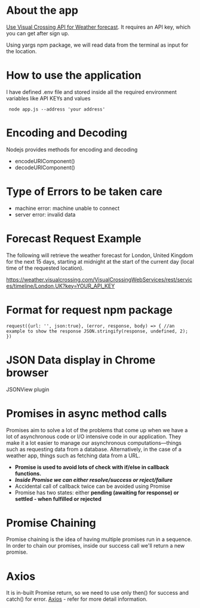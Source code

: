 # About the app

[Use Visual Crossing API for Weather forecast](https://www.visualcrossing.com/resources/documentation/weather-api/timeline-weather-api/). It requires an API key, which you can get after sign up.

Using yargs npm package, we will read data from the terminal as input for the location.

# How to use the application

I have defined .env file and stored inside all the required environment variables like API KEYs and values

` node app.js --address 'your address'`

# Encoding and Decoding

Nodejs provides methods for encoding and decoding

- encodeURIComponent(<string>)
- decodeURIComponent(<encodedString>)

# Type of Errors to be taken care

- machine error: machine unable to connect
- server error: invalid data

# Forecast Request Example

The following will retrieve the weather forecast for London, United Kingdom for the next 15 days, starting at midnight at the start of the current day (local time of the requested location).

https://weather.visualcrossing.com/VisualCrossingWebServices/rest/services/timeline/London,UK?key=YOUR_API_KEY

# Format for request npm package

`request({url: '', json:true}, (error, response, body) => {
    //an example to show the response
    JSON.stringify(response, undefined, 2);
})`

# JSON Data display in Chrome browser

JSONView plugin

# Promises in async method calls

Promises aim to solve a lot of the problems that come up when we have a lot of asynchronous code or I/O intensive code in our application. They make it a lot easier to manage our asynchronous computations—things such as requesting data from a database. Alternatively, in the case of a weather app, things such as fetching data from a URL.

- <b></i>Promise is used to avoid lots of check with if/else in callback functions.</i></b>
- <b><i>Inside Promise we can either resolve/success or reject/failure</i></b>
- Accidental call of callback twice can be avoided using Promise
- Promise has two states: either <b>pending (awaiting for response) or settled - when fulfilled or rejected</b>

# Promise Chaining

Promise chaining is the idea of having multiple promises run in a sequence. In order to chain our promises, inside our success call we'll return a new promise.

# Axios

It is in-built Promise return, so we need to use only then() for success and catch() for error.
[Axios](https://www.npmjs.com/package/axios) - refer for more detail information.
